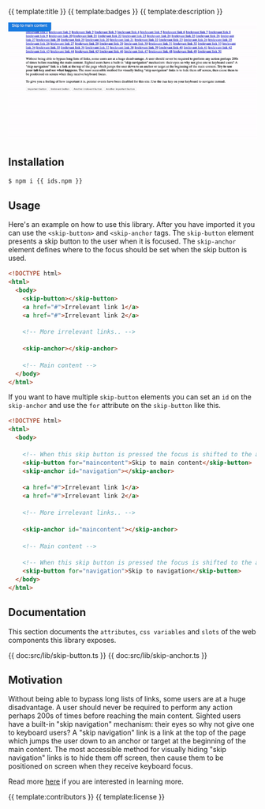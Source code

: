 {{ template:title }}
{{ template:badges }}
{{ template:description }}

<p align="center">
	<img src="https://raw.githubusercontent.com/andreasbm/skip-navigation/master/example.gif" width="600">
</p>

## Installation

```
$ npm i {{ ids.npm }}
```

## Usage

Here's an example on how to use this library. After you have imported it you can use the `<skip-button>` and `<skip-anchor` tags. The `skip-button` element presents a skip button to the user when it is focused. The `skip-anchor` element defines where to the focus should be set when the skip button is used.

```html
<!DOCTYPE html>
<html>
  <body>
    <skip-button></skip-button>
    <a href="#">Irrelevant link 1</a>
    <a href="#">Irrelevant link 2</a>

    <!-- More irrelevant links.. -->

    <skip-anchor></skip-anchor>

    <!-- Main content -->
  </body>
</html>
```

If you want to have multiple `skip-button` elements you can set an `id` on the `skip-anchor` and use the `for` attribute on the `skip-button` like this.

```html
<!DOCTYPE html>
<html>
  <body>

    <!-- When this skip button is pressed the focus is shifted to the anchor with the maincontent ID -->
    <skip-button for="maincontent">Skip to main content</skip-button>
    <skip-anchor id="navigation"></skip-anchor>

    <a href="#">Irrelevant link 1</a>
    <a href="#">Irrelevant link 2</a>

    <!-- More irrelevant links.. -->

    <skip-anchor id="maincontent"></skip-anchor>

    <!-- Main content -->

    <!-- When this skip button is pressed the focus is shifted to the anchor with the navigation ID -->
    <skip-button for="navigation">Skip to navigation</skip-button>
  </body>
</html>
```

## Documentation

This section documents the `attributes`, `css variables` and `slots` of the web components this library exposes.

{{ doc:src/lib/skip-button.ts }}
{{ doc:src/lib/skip-anchor.ts }}

## Motivation

Without being able to bypass long lists of links, some users are at a huge disadvantage. A user should never be required to perform any action perhaps 200s of times before reaching the main content. Sighted users have a built-in "skip navigation" mechanism: their eyes so why not give one to keyboard users? A "skip navigation" link is a link at the top of the page which jumps the user down to an anchor or target at the beginning of the main content. The most accessible method for visually hiding "skip navigation" links is to hide them off screen, then cause them to be positioned on screen when they receive keyboard focus.

Read more [here](https://webaim.org/techniques/skipnav/) if you are interested in learning more.

{{ template:contributors }}
{{ template:license }}

  